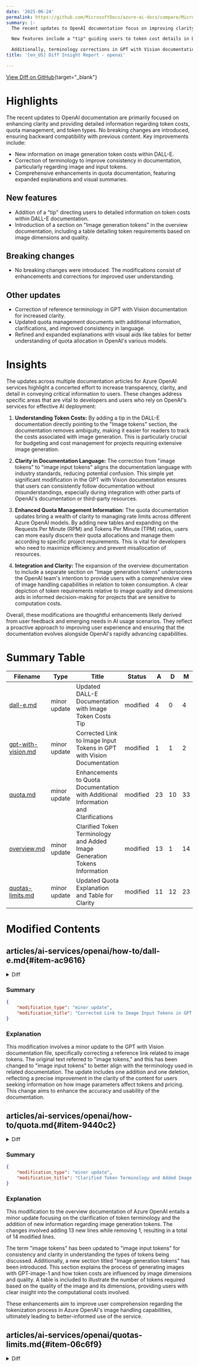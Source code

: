 ```yaml
---
date: '2025-06-24'
permalink: https://github.com/MicrosoftDocs/azure-ai-docs/compare/MicrosoftDocs:fb526ea...MicrosoftDocs:db5cbff
summary: |-
  The recent updates to OpenAI documentation focus on improving clarity and providing detailed information about token costs, quota management, and token types, without introducing any breaking changes. Key enhancements include new details on token costs for image generation in DALL-E, corrected terminology for better consistency, and improved quota documentation with expanded explanations and visual summaries.

  New features include a "tip" guiding users to token cost details in DALL-E and a dedicated section on "Image generation tokens" that includes a table outlining token requirements based on image sizes and quality. There are no breaking changes, as these updates aim to enhance understanding and clarity.

  Additionally, terminology corrections in GPT with Vision documentation were made for clarity, alongside updates to quota management documents with enhanced information and consistent language. The documentation improvements are designed to increase transparency and assist users with effective AI deployment, particularly around managing token costs and quota allocations in their projects. Overall, these modifications reflect user feedback and a commitment to improving the user experience.
title: '[en_US] Diff Insight Report - openai'

---
```


[View Diff on GitHub](https://github.com/MicrosoftDocs/azure-ai-docs/compare/MicrosoftDocs:fb526ea...MicrosoftDocs:db5cbff){target="_blank"}

# Highlights

The recent updates to OpenAI documentation are primarily focused on enhancing clarity and providing detailed information regarding token costs, quota management, and token types. No breaking changes are introduced, ensuring backward compatibility with previous content. Key improvements include:

- New information on image generation token costs within DALL-E.
- Correction of terminology to improve consistency in documentation, particularly regarding image and input tokens.
- Comprehensive enhancements in quota documentation, featuring expanded explanations and visual summaries.
  
## New features

- Addition of a "tip" directing users to detailed information on token costs within DALL-E documentation.
- Introduction of a section on "Image generation tokens" in the overview documentation, including a table detailing token requirements based on image dimensions and quality.

## Breaking changes

- No breaking changes were introduced. The modifications consist of enhancements and corrections for improved user understanding.

## Other updates

- Correction of reference terminology in GPT with Vision documentation for increased clarity.
- Updated quota management documents with additional information, clarifications, and improved consistency in language.
- Refined and expanded explanations with visual aids like tables for better understanding of quota allocation in OpenAI's various models.

# Insights

The updates across multiple documentation articles for Azure OpenAI services highlight a concerted effort to increase transparency, clarity, and detail in conveying critical information to users. These changes address specific areas that are vital to developers and users who rely on OpenAI's services for effective AI deployment:

1. **Understanding Token Costs:** By adding a tip in the DALL-E documentation directly pointing to the "Image tokens" section, the documentation removes ambiguity, making it easier for readers to track the costs associated with image generation. This is particularly crucial for budgeting and cost management for projects requiring extensive image generation.

2. **Clarity in Documentation Language:** The correction from "image tokens" to "image input tokens" aligns the documentation language with industry standards, reducing potential confusion. This simple yet significant modification in the GPT with Vision documentation ensures that users can consistently follow documentation without misunderstandings, especially during integration with other parts of OpenAI's documentation or third-party resources.

3. **Enhanced Quota Management Information:** The quota documentation updates bring a wealth of clarity to managing rate limits across different Azure OpenAI models. By adding new tables and expanding on the Requests Per Minute (RPM) and Tokens Per Minute (TPM) ratios, users can more easily discern their quota allocations and manage them according to specific project requirements. This is vital for developers who need to maximize efficiency and prevent misallocation of resources.

4. **Integration and Clarity:** The expansion of the overview documentation to include a separate section on "Image generation tokens" underscores the OpenAI team's intention to provide users with a comprehensive view of image handling capabilities in relation to token consumption. A clear depiction of token requirements relative to image quality and dimensions aids in informed decision-making for projects that are sensitive to computation costs.

Overall, these modifications are thoughtful enhancements likely derived from user feedback and emerging needs in AI usage scenarios. They reflect a proactive approach to improving user experience and ensuring that the documentation evolves alongside OpenAI's rapidly advancing capabilities.

# Summary Table
|  Filename  | Type |    Title    | Status | A  | D  | M  |
|------------|------|-------------|--------|----|----|----|
| [dall-e.md](#item-ac9616) | minor update | Updated DALL-E Documentation with Image Token Costs Tip | modified | 4 | 0 | 4 | 
| [gpt-with-vision.md](#item-4d8502) | minor update | Corrected Link to Image Input Tokens in GPT with Vision Documentation | modified | 1 | 1 | 2 | 
| [quota.md](#item-9440c2) | minor update | Enhancements to Quota Documentation with Additional Information and Clarifications | modified | 23 | 10 | 33 | 
| [overview.md](#item-97d507) | minor update | Clarified Token Terminology and Added Image Generation Tokens Information | modified | 13 | 1 | 14 | 
| [quotas-limits.md](#item-06c6f9) | minor update | Updated Quota Explanation and Table for Clarity | modified | 11 | 12 | 23 | 


# Modified Contents
## articles/ai-services/openai/how-to/dall-e.md{#item-ac9616}

<details>
<summary>Diff</summary>
````diff
@@ -100,6 +100,10 @@ The following is a sample request body. You specify a number of options, defined
 
 ---
 
+> [!TIP]
+> For image generation token costs, see [Image tokens](../overview.md#image-generation-tokens).
+
+
 ### Output
 
 The response from a successful image generation API call looks like the following example. The `url` field contains a URL where you can download the generated image. The URL stays active for 24 hours.
````
</details>

### Summary

```json
{
    "modification_type": "minor update",
    "modification_title": "Updated DALL-E Documentation with Image Token Costs Tip"
}
```

### Explanation
This modification updates the DALL-E markdown documentation file by adding a note regarding image generation token costs. Specifically, a tip is included that directs readers to refer to the "Image tokens" section for detailed information on token costs. This update enhances the document by providing valuable information that helps users understand the costs associated with using the image generation feature of the DALL-E service. The overall change consists of four additions without any deletions, ensuring that the original content remains intact while enhancing its informative value.

## articles/ai-services/openai/how-to/gpt-with-vision.md{#item-4d8502}

<details>
<summary>Diff</summary>
````diff
@@ -181,7 +181,7 @@ You set the value using the format shown in this example:
 }
 ```
 
-For details on how the image parameters impact tokens used and pricing please see - [What is Azure OpenAI? Image Tokens](../overview.md#image-tokens)
+For details on how the image parameters impact tokens used and pricing please see - [What is Azure OpenAI? Image Tokens](../overview.md#image-input-tokens)
 
 
 ## Output
````
</details>

### Summary

```json
{
    "modification_type": "minor update",
    "modification_title": "Corrected Link to Image Input Tokens in GPT with Vision Documentation"
}
```

### Explanation
This modification involves a minor update to the GPT with Vision documentation file, specifically correcting a reference link related to image tokens. The original text referred to "image tokens," and this has been changed to "image input tokens" to better align with the terminology used in related documentation. The update includes one addition and one deletion, reflecting a precise improvement in the clarity of the content for users seeking information on how image parameters affect tokens and pricing. This change aims to enhance the accuracy and usability of the documentation.

## articles/ai-services/openai/how-to/quota.md{#item-9440c2}

<details>
<summary>Diff</summary>
````diff
@@ -16,11 +16,11 @@ Quota provides the flexibility to actively manage the allocation of rate limits
 ## Prerequisites
 
 > [!IMPORTANT]
-> For any task that requires viewing available quota we recommend using the **Cognitive Services Usages Reader** role. This role provides the minimal access necessary to view quota usage across an Azure subscription. To learn more about this role and the other roles you will need to access Azure OpenAI, consult our [Azure role-based access control guide](./role-based-access-control.md). 
+> For any task that requires viewing available quota we recommend using the **Cognitive Services Usages Reader** role. This role provides the minimal access necessary to view quota usage across an Azure subscription. To learn more about this role and the other roles you'll need to access Azure OpenAI, consult our [Azure role-based access control guide](./role-based-access-control.md). 
 >
-> This role can be found in the Azure portal under **Subscriptions** > **Access control (IAM)** > **Add role assignment** > search for **Cognitive Services Usages Reader**. This role **must be applied at the subscription level**, it does not exist at the resource level.
+> This role can be found in the Azure portal under **Subscriptions** > **Access control (IAM)** > **Add role assignment** > search for **Cognitive Services Usages Reader**. This role **must be applied at the subscription level**, it doesn't exist at the resource level.
 >
-> If you do not wish to use this role, the subscription **Reader** role will provide equivalent access, but it will also grant read access beyond the scope of what is needed for viewing quota and model deployment.
+> If you don't wish to use this role, the subscription **Reader** role will provide equivalent access, but it will also grant read access beyond the scope of what is needed for viewing quota and model deployment.
 
 ## Introduction to quota
 
@@ -31,7 +31,20 @@ Azure OpenAI's quota feature enables assignment of rate limits to your deploymen
 
 When a deployment is created, the assigned TPM will directly map to the tokens-per-minute rate limit enforced on its inferencing requests. A **Requests-Per-Minute (RPM)** rate limit will also be enforced whose value is set proportionally to the TPM assignment using the following ratio:
 
-6 RPM per 1000 TPM. (This ratio can vary by model for more information, see [quota, and limits](../quotas-limits.md#o-series-rate-limits).)
+> [!IMPORTANT]
+> The ratio of Requests Per Minute (RPM) to Tokens Per Minute (TPM) for quota can vary by model. When you deploy a model programmatically or [request a quota increase](https://aka.ms/oai/stuquotarequest) you don't have granular control over TPM and RPM as independent values. Quota is allocated in terms of units of capacity which have corresponding amounts of RPM & TPM:
+>
+> | Model                  | Capacity   | Requests Per Minute (RPM)  | Tokens Per Minute (TPM) |
+> |------------------------|:----------:|:--------------------------:|:-----------------------:|
+> | **Older chat models:** | 1 Unit     | 6 RPM                      | 1,000 TPM               |
+> | **o1 & o1-preview:**   | 1 Unit     | 1 RPM                      | 6,000 TPM               |
+> | **o3**                 | 1 Unit     | 1 RPM                      | 1,000 TPM               |
+> | **o4-mini**            | 1 Unit     | 1 RPM                      | 1,000 TPM               |
+> | **o3-mini:**           | 1 Unit     | 1 RPM                      | 10,000 TPM              |
+> | **o1-mini:**           | 1 Unit     | 1 RPM                      | 10,000 TPM              |
+> | **o3-pro:**            | 1 Unit     | 1 RPM                      | 10,000 TPM              |
+>
+> This is particularly important for programmatic model deployment as changes in RPM/TPM ratio can result in accidental  misallocation of quota. For more information, see [quota, and limits](../quotas-limits.md#o-series-rate-limits).
 
 The flexibility to distribute TPM globally within a subscription and region has allowed Azure OpenAI to loosen other restrictions:
 
@@ -62,7 +75,7 @@ Different model deployments, also called model classes have unique max TPM value
 All other model classes have a common max TPM value.
 
 > [!NOTE]
-> Quota Tokens-Per-Minute (TPM) allocation is not related to the max input token limit of a model. Model input token limits are defined in the [models table](../concepts/models.md) and are not impacted by changes made to TPM.  
+> Quota Tokens-Per-Minute (TPM) allocation isn't related to the max input token limit of a model. Model input token limits are defined in the [models table](../concepts/models.md) and aren't impacted by changes made to TPM.  
 
 ## View and request quota
 
@@ -92,7 +105,7 @@ As each request is received, Azure OpenAI computes an estimated max processed-to
 As requests come into the deployment endpoint, the estimated max-processed-token count is added to a running token count of all requests that is reset each minute. If at any time during that minute, the TPM rate limit value is reached, then further requests will receive a 429 response code until the counter resets.
 
 > [!IMPORTANT]
-> The token count used in the rate limit calculation is an estimate based in part on the character count of the API request. The rate limit token estimate is not the same as the token calculation that is used for billing/determining that a request is below a model's input token limit. Due to the approximate nature of the rate limit token calculation, it is expected behavior that a rate limit can be triggered prior to what might be expected in comparison to an exact token count measurement for each request.  
+> The token count used in the rate limit calculation is an estimate based in part on the character count of the API request. The rate limit token estimate isn't the same as the token calculation that is used for billing/determining that a request is below a model's input token limit. Due to the approximate nature of the rate limit token calculation, it's expected behavior that a rate limit can be triggered prior to what might be expected in comparison to an exact token count measurement for each request.  
 
 RPM rate limits are based on the number of requests received over time. The rate limit expects that requests be evenly distributed over a one-minute period. If this average flow isn't maintained, then requests might receive a 429 response even though the limit isn't met when measured over the course of a minute. To implement this behavior, Azure OpenAI evaluates the rate of incoming requests over a small period of time, typically 1 or 10 seconds. If the number of requests received during that time exceeds what would be expected at the set RPM limit, then new requests will receive a 429 response code until the next evaluation period. For example, if Azure OpenAI is monitoring request rate on 1-second intervals, then rate limiting will occur for a 600-RPM deployment if more than 10 requests are received during each 1-second period (600 requests per minute = 10 requests per second).
 
@@ -108,7 +121,7 @@ To minimize issues related to rate limits, it's a good idea to use the following
 
 ## Automate deployment
 
-This section contains brief example templates to help get you started programmatically creating deployments that use quota to set TPM rate limits. With the introduction of quota you must use API version `2023-05-01` for resource management related activities. This API version is only for managing your resources, and does not impact the API version used for inferencing calls like completions, chat completions, embedding, image generation, etc.
+This section contains brief example templates to help get you started programmatically creating deployments that use quota to set TPM rate limits. With the introduction of quota you must use API version `2023-05-01` for resource management related activities. This API version is only for managing your resources, and doesn't impact the API version used for inferencing calls like completions, chat completions, embedding, image generation, etc.
 
 # [REST](#tab/rest)
 
@@ -139,7 +152,7 @@ This is only a subset of the available request body parameters. For the full lis
 |Parameter|Type| Description |
 |--|--|--|
 |sku | Sku | The resource model definition representing SKU.|
-|capacity|integer|This represents the amount of [quota](../how-to/quota.md) you are assigning to this deployment. A value of 1 equals 1,000 Tokens per Minute (TPM). A value of 10 equals 10k Tokens per Minute (TPM).|
+|capacity|integer|This represents the amount of [quota](../how-to/quota.md) you're assigning to this deployment. A value of 1 equals 1,000 Tokens per Minute (TPM). A value of 10 equals 10k Tokens per Minute (TPM).|
 
 #### Example request
 
@@ -186,7 +199,7 @@ curl -X GET https://management.azure.com/subscriptions/00000000-0000-0000-0000-0
 
 Install the [Azure CLI](/cli/azure/install-azure-cli). Quota requires `Azure CLI version 2.51.0`. If you already have Azure CLI installed locally run `az upgrade` to update to the latest version.
 
-To check which version of Azure CLI you are running use `az version`. Azure Cloud Shell is currently still running 2.50.0 so in the interim local installation of Azure CLI is required to take advantage of the latest Azure OpenAI features.
+To check which version of Azure CLI you're running use `az version`. Azure Cloud Shell is currently still running 2.50.0 so in the interim local installation of Azure CLI is required to take advantage of the latest Azure OpenAI features.
 
 ### Deployment
 
@@ -239,7 +252,7 @@ For more information, see the [Azure CLI reference documentation](/cli/azure/cog
 
 Install the latest version of the [Az PowerShell module](/powershell/azure/install-azure-powershell). If you already have the Az PowerShell module installed locally, run `Update-Module -Name Az` to update to the latest version.
 
-To check which version of the Az PowerShell module you are running, use `Get-InstalledModule -Name Az`. Azure Cloud Shell is currently running a version of Azure PowerShell that can take advantage of the latest Azure OpenAI features.
+To check which version of the Az PowerShell module you're running, use `Get-InstalledModule -Name Az`. Azure Cloud Shell is currently running a version of Azure PowerShell that can take advantage of the latest Azure OpenAI features.
 
 ### Deployment
 
````
</details>

### Summary

```json
{
    "modification_type": "minor update",
    "modification_title": "Enhancements to Quota Documentation with Additional Information and Clarifications"
}
```

### Explanation
This modification involves significant updates to the quota documentation for Azure OpenAI, adding clarifications and important details related to the management of rate limits. The document saw the addition of 23 new lines while 10 lines were removed, resulting in various improvements throughout the content.

Key enhancements include an expanded explanation of the ratio of Requests Per Minute (RPM) to Tokens Per Minute (TPM) across different model capacities, emphasizing the implications for programmatic model deployment. A table has been added to visually summarize this information, making it easier for users to understand how quotas are allocated. Other minor corrections were made for consistency in language, such as changing "does not" to "doesn't" and "you will" to "you'll." 

These updates aim to improve the user experience by providing clearer and more comprehensive information about managing quotas effectively within the Azure OpenAI platform. Overall, the revision enhances the clarity and usability of the documentation for users navigating quota management and related functionalities.

## articles/ai-services/openai/overview.md{#item-97d507}

<details>
<summary>Diff</summary>
````diff
@@ -84,7 +84,7 @@ Azure OpenAI processes text by breaking it down into tokens. Tokens can be words
 
 The total number of tokens processed in a given request depends on the length of your input, output, and request parameters. The quantity of tokens being processed will also affect your response latency and throughput for the models.
  
-#### Image tokens
+#### Image input tokens
 
 Azure OpenAI's image processing capabilities with GPT-4o, GPT-4o-mini, and GPT-4 Turbo with Vision models uses image tokenization to determine the total number of tokens consumed by image inputs. The number of tokens consumed is calculated based on two main factors: the level of image detail (low or high) and the image’s dimensions. Here's how token costs are calculated:
 
@@ -108,6 +108,18 @@ Azure OpenAI's image processing capabilities with GPT-4o, GPT-4o-mini, and GPT-4
         - For GPT-4o and GPT-4 Turbo with Vision, the total token cost is 6 tiles x 170 tokens per tile + 85 base tokens = 1105 tokens.
         - For GPT-4o mini, the total token cost is 6 tiles x 5667 tokens per tile + 2833 base tokens = 36835 tokens.
 
+#### Image generation tokens 
+
+GPT-image-1 generates images by first producing specialized image tokens. Both latency and eventual cost are proportional to the number of tokens required to render an image. The number of tokens generated depends on image dimensions and quality:
+
+| Quality | Square (1024×1024) | Portrait (1024×1536) | landscape (1536×1024) |
+| ----------- | ---------------------- | ------------------------ | ------------------------- |
+| Low         | 272 tokens             | 408 tokens               | 400 tokens                |
+| Medium      | 1056 tokens            | 1584 tokens              | 1568 tokens               |
+| High        | 4160 tokens            | 6240 tokens              | 6208 tokens               |
+
+
+
 ### Resources
 
 Azure OpenAI is a new product offering on Azure. You can get started with Azure OpenAI the same way as any other Azure product where you [create a resource](how-to/create-resource.md), or instance of the service, in your Azure Subscription. You can read more about Azure's [resource management design](/azure/azure-resource-manager/management/overview).
````
</details>

### Summary

```json
{
    "modification_type": "minor update",
    "modification_title": "Clarified Token Terminology and Added Image Generation Tokens Information"
}
```

### Explanation
This modification to the overview documentation of Azure OpenAI entails a minor update focusing on the clarification of token terminology and the addition of new information regarding image generation tokens. The changes involved adding 13 new lines while removing 1, resulting in a total of 14 modified lines.

The term "image tokens" has been updated to "image input tokens" for consistency and clarity in understanding the types of tokens being discussed. Additionally, a new section titled "Image generation tokens" has been introduced. This section explains the process of generating images with GPT-image-1 and how token costs are influenced by image dimensions and quality. A table is included to illustrate the number of tokens required based on the quality of the image and its dimensions, providing users with clear insight into the computational costs involved.

These enhancements aim to improve user comprehension regarding the tokenization process in Azure OpenAI's image handling capabilities, ultimately leading to better-informed use of the service.

## articles/ai-services/openai/quotas-limits.md{#item-06c6f9}

<details>
<summary>Diff</summary>
````diff
@@ -99,30 +99,29 @@ The following sections provide you with a quick guide to the default quotas and
 | `model-router` (2025-05-19) | Enterprise Tier | 10 M | 10 K |
 | `model-router` (2025-05-19) | Default         | 1 M | 1 K |
 
-
 ## computer-use-preview global standard rate limits
 
 | Model|Tier| Quota Limit in tokens per minute (TPM) | Requests per minute |
 |---|---|:---:|:---:|
 | `computer-use-preview`| Enterprise Tier | 30 M | 300 K |
 | `computer-use-preview`| Default         | 450 K | 4.5 K |
 
-
 ## o-series rate limits
 
 > [!IMPORTANT]
-> The ratio of RPM/TPM for quota with o1-series models works differently than older chat completions models:
->
-> - **Older chat models:** 1 unit of capacity = 6 RPM and 1,000 TPM.
-> - **o1 & o1-preview:** 1 unit of capacity = 1 RPM and 6,000 TPM.
-> - **o3** 1 unit of capacity = 1 RPM per 1,000 TPM
-> - **o4-mini** 1 unit of capacity = 1 RPM per 1,000 TPM
-> - **o3-mini:** 1 unit of capacity = 1 RPM per 10,000 TPM.
-> - **o1-mini:** 1 unit of capacity = 1 RPM per 10,000 TPM.
+> The ratio of Requests Per Minute (RPM) to Tokens Per Minute (TPM) for quota can vary by model. When you deploy a model programmatically or [request a quota increase](https://aka.ms/oai/stuquotarequest) you don't have granular control over TPM and RPM as independent values. Quota is allocated in terms of units of capacity which have corresponding amounts of RPM & TPM:
 >
-> This is particularly important for programmatic model deployment as this change in RPM/TPM ratio can result in accidental under allocation of quota if one is still assuming the 1:1000 ratio followed by older chat completion models.
+> | Model                  | Capacity   | Requests Per Minute (RPM)  | Tokens Per Minute (TPM) |
+> |------------------------|:----------:|:--------------------------:|:-----------------------:|
+> | **Older chat models:** | 1 Unit     | 6 RPM                      | 1,000 TPM               |
+> | **o1 & o1-preview:**   | 1 Unit     | 1 RPM                      | 6,000 TPM               |
+> | **o3**                 | 1 Unit     | 1 RPM                      | 1,000 TPM               |
+> | **o4-mini**            | 1 Unit     | 1 RPM                      | 1,000 TPM               |
+> | **o3-mini:**           | 1 Unit     | 1 RPM                      | 10,000 TPM              |
+> | **o1-mini:**           | 1 Unit     | 1 RPM                      | 10,000 TPM              |
+> | **o3-pro:**            | 1 Unit     | 1 RPM                      | 10,000 TPM              |
 >
-> There's a known issue with the [quota/usages API](/rest/api/aiservices/accountmanagement/usages/list?view=rest-aiservices-accountmanagement-2024-06-01-preview&tabs=HTTP&preserve-view=true) where it assumes the old ratio applies to the new o1-series models. The API returns the correct base capacity number, but doesn't apply the correct ratio for the accurate calculation of TPM.
+> This is particularly important for programmatic model deployment as changes in RPM/TPM ratio can result in accidental  misallocation of quota.
 
 ### o-series global standard
 
````
</details>

### Summary

```json
{
    "modification_type": "minor update",
    "modification_title": "Updated Quota Explanation and Table for Clarity"
}
```

### Explanation
This modification to the quotas and limits documentation for Azure OpenAI includes several enhancements aimed at improving clarity and understanding. The update involved adding 11 new lines and removing 12, resulting in a total of 23 modified lines.

Key changes include the refinement of the explanation regarding the Requests Per Minute (RPM) and Tokens Per Minute (TPM) ratios for different model types. The previous general description has been replaced with a more detailed table that lists model capacities alongside their respective RPM and TPM. This table clarifies the varying quota structures across older chat models and new o1-series models, helping users understand the differences in allocation mechanisms.

In addition, there is a new emphasis on the implications of these changes for programmatic model deployment, highlighting the potential for quota misallocation if users rely on outdated assumptions about RPM/TPM ratios. The update aims to equip users with a clearer understanding of how to manage their quotas in accordance with the specific requirements of different models within the Azure OpenAI ecosystem.


